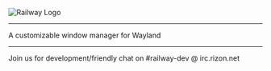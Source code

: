![Railway Logo](http://i.imgur.com/gMMy3AT.png)
***
A customizable window manager for Wayland
***
Join us for development/friendly chat on #railway-dev @ irc.rizon.net
